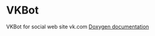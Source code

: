 # VKBot
VKBot for social web site vk.com
[Doxygen documentation](https://hays0503.github.io/VKBot/html/index.html)

